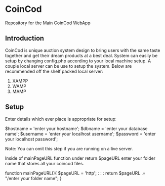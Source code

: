 CoinCod
=================

Repository for the Main CoinCod WebApp

Introduction
-----------------

CoinCod is unique auction system design to bring users with the same taste together and get their dream products at a best deal.
System can easily be setup by changing config.php according to your local machine setup. 
A couple local server can be use to setup the system. Below are recommended off the shelf packed local server:
1. XAMPP
2. WAMP
3. MAMP

Setup
-----------------

Enter details which ever place is appropriate for setup: 

$hostname = 'enter your hostname';
$dbname = 'enter your database name';
$username = 'enter your localhost username';
$password = 'enter your localhost password';

Note: You can omit this step if you are running on a live server.

Inside of mainPageURL function under return $pageURL enter your folder name that stores all your coincod files. 

function mainPageURL(){
	$pageURL = 'http';
	:
	:
	:
 	return $pageURL .= "/enter your folder name";
}



